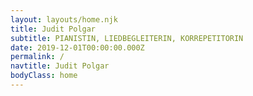 ```yaml
---
layout: layouts/home.njk
title: Judit Polgar
subtitle: PIANISTIN, LIEDBEGLEITERIN, KORREPETITORIN
date: 2019-12-01T00:00:00.000Z
permalink: /
navtitle: Judit Polgar
bodyClass: home
---
```


